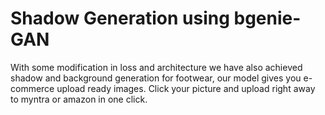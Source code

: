 # Shadow Generation using bgenie-GAN
With some modification in loss and architecture we have also achieved shadow and background generation for footwear, our model gives you e-commerce upload ready images. Click your picture and upload right away to myntra or amazon in one click.
